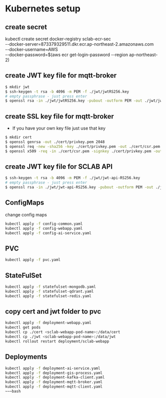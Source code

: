 Kubernetes setup
=================

## create secret
kubectl create secret docker-registry sclab-ecr-sec \
  --docker-server=873379329511.dkr.ecr.ap-northeast-2.amazonaws.com \
  --docker-username=AWS \
  --docker-password=$(aws ecr get-login-password --region ap-northeast-2)

## create JWT key file for mqtt-broker
~~~bash
$ mkdir jwt
$ ssh-keygen -t rsa -b 4096 -m PEM -f ./jwt/jwtRS256.key
# empty passphrase - just press enter
$ openssl rsa -in ./jwt/jwtRS256.key -pubout -outform PEM -out ./jwt/jwtRS256.key.pub
~~~

## create SSL key file for mqtt-broker
* If you have your own key file just use that key
~~~bash
$ mkdir cert
$ openssl genrsa -out ./cert/privkey.pem 2048
$ openssl req -new -sha256 -key ./cert/privkey.pem -out ./cert/csr.pem
$ openssl x509 -req -in ./cert/csr.pem -signkey ./cert/privkey.pem -out ./cert/cert.pem
~~~

## create JWT key file for SCLAB API
~~~bash
$ ssh-keygen -t rsa -b 4096 -m PEM -f ./jwt/jwt-api-RS256.key
# empty passphrase - just press enter
$ openssl rsa -in ./jwt/jwt-api-RS256.key -pubout -outform PEM -out ./jwt/jwt-api-RS256.key.pub
~~~

## ConfigMaps
change config maps
~~~bash
kubectl apply -f config-common.yaml
kubectl apply -f config-webapp.yaml
kubectl apply -f config-ai-service.yaml
~~~

## PVC
~~~bash
kubectl apply -f pvc.yaml
~~~

## StateFulSet
~~~bash
kubectl apply -f statefulset-mongodb.yaml
kubectl apply -f statefulset-qdrant.yaml
kubectl apply -f statefulset-redis.yaml
~~~

## copy cert and jwt folder to pvc
~~~bash
kubectl apply -f deployment-webapp.yaml
kubectl get pods
kubectl cp ./cert <sclab-webapp-pod-name>:/data/cert
kubectl cp ./jwt <sclab-webapp-pod-name>:/data/jwt
kubectl rollout restart deployment/sclab-webapp
~~~

## Deployments
~~~bash
kubectl apply -f deployment-ai-service.yaml
kubectl apply -f deployment-gis-process.yaml
kubectl apply -f deployment-kafka-client.yaml
kubectl apply -f deployment-mqtt-broker.yaml
kubectl apply -f deployment-mqtt-client.yaml
~~~bash
